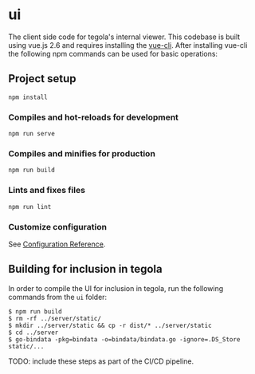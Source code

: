 # ui

The client side code for tegola's internal viewer. This codebase is built using vue.js 2.6 and requires installing the [vue-cli](https://cli.vuejs.org/). After installing vue-cli the following npm commands can be used for basic operations:

## Project setup
```
npm install
```

### Compiles and hot-reloads for development
```
npm run serve
```

### Compiles and minifies for production
```
npm run build
```

### Lints and fixes files
```
npm run lint
```

### Customize configuration
See [Configuration Reference](https://cli.vuejs.org/config/).


## Building for inclusion in tegola

In order to compile the UI for inclusion in tegola, run the following commands from the `ui` folder:

```console
$ npm run build
$ rm -rf ../server/static/
$ mkdir ../server/static && cp -r dist/* ../server/static
$ cd ../server
$ go-bindata -pkg=bindata -o=bindata/bindata.go -ignore=.DS_Store static/...
```

TODO: include these steps as part of the CI/CD pipeline.